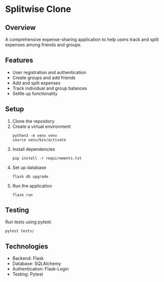# Splitwise Clone

## Overview
A comprehensive expense-sharing application to help users track and split expenses among friends and groups.

## Features
- User registration and authentication
- Create groups and add friends
- Add and split expenses
- Track individual and group balances
- Settle up functionality

## Setup
1. Clone the repository
2. Create a virtual environment
   ```
   python3 -m venv venv
   source venv/bin/activate
   ```
3. Install dependencies
   ```
   pip install -r requirements.txt
   ```
4. Set up database
   ```
   flask db upgrade
   ```
5. Run the application
   ```
   flask run
   ```

## Testing
Run tests using pytest:
```
pytest tests/
```

## Technologies
- Backend: Flask
- Database: SQLAlchemy
- Authentication: Flask-Login
- Testing: Pytest
